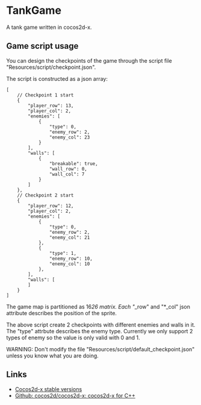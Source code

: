 # TankGame
A tank game written in cocos2d-x.

## Game script usage

You can design the checkpoints of the game through the script file "Resources/script/checkpoint.json".

The script is constructed as  a json array:

	[
		// Checkpoint 1 start
	    {
	        "player_row": 13,
	        "player_col": 2,
	        "enemies": [
	            {
	                "type": 0,
	                "enemy_row": 2,
	                "enemy_col": 23
	            }
	        ],
	        "walls": [
	            {
	                "breakable": true,
	                "wall_row": 0,
	                "wall_col": 7
	            }
	        ]
	    },
	    // Checkpoint 2 start
	    {
	        "player_row": 12,
	        "player_col": 2,
	        "enemies": [
	            {
	                "type": 0,
	                "enemy_row": 2,
	                "enemy_col": 21
	            },
	            {
	                "type": 1,
	                "enemy_row": 10,
	                "enemy_col": 10
	            },
	        ],
	        "walls": [
	        ]
	    }
	]
	
The game map is partitioned as 16*26 matrix. Each "*_row" and "*_col" json attribute describes the position of the sprite.

The above script create 2 checkpoints with different enemies and walls in it. The "type" attrbute describes the enemy type. Currently we only support 2 types of enemy so the value is only valid with 0 and 1.

WARNING: Don't modify the file "Resources/script/default_checkpoint.json" unless you know what you are doing.

## Links
* [Cocos2d-x stable versions](http://www.cocos2d-x.org/download)
* [Github: cocos2d/cocos2d-x: cocos2d-x for C++](https://github.com/cocos2d/cocos2d-x)
